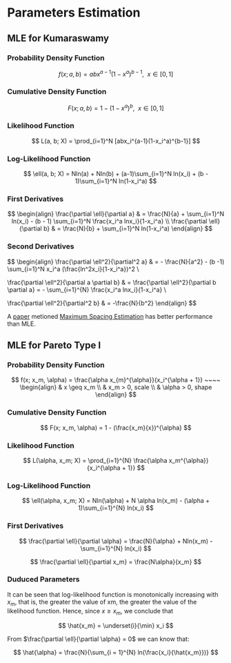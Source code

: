 # Parameters Estimation

## MLE for Kumaraswamy

### Probability Density Function

$$
f(x; a, b) = abx^{a-1}(1-x^a)^{b-1}, ~~ x\in[0,1]
$$

### Cumulative Density Function

$$
F(x; a, b) = 1-(1-x^a)^{b}, ~~ x\in[0,1]
$$

### Likelihood Function

$$
L(a, b; X) = \prod_{i=1}^N [abx_i^{a-1}(1-x_i^a)^{b-1}]
$$

### Log-Likelihood Function

$$
\ell(a, b; X) = Nln(a) + Nln(b) + (a-1)\sum_{i=1}^N ln(x_i) + (b - 1)\sum_{i=1}^N ln(1-x_i^a)
$$

### First Derivatives

$$
\begin{align}
\frac{\partial \ell}{\partial a} & = \frac{N}{a} + \sum_{i=1}^N ln(x_i) - (b - 1) \sum_{i=1}^N \frac{x_i^a lnx_i}{1-x_i^a} \\
\frac{\partial \ell}{\partial b} & = \frac{N}{b} + \sum_{i=1}^N ln(1-x_i^a)
\end{align}
$$

### Second Derivatives

$$
\begin{align}
\frac{\partial \ell^2}{\partial^2 a} & = - \frac{N}{a^2} - (b -1) \sum_{i=1}^N x_i^a (\frac{ln^2x_i}{1-x_i^a})^2 \\

\frac{\partial \ell^2}{\partial a \partial b} & = \frac{\partial \ell^2}{\partial b \partial a} = - \sum_{i=1}^{N} \frac{x_i^a lnx_i}{1-x_i^a} \\

\frac{\partial \ell^2}{\partial^2 b} & = -\frac{N}{b^2}
\end{align}
$$

A [paper](https://www.tandfonline.com/doi/abs/10.1080/03610918.2014.957840) metioned [Maximum Spacing Estimation](https://en.wikipedia.org/wiki/Maximum_spacing_estimation) has better performance than MLE.

## MLE for Pareto Type I

### Probability Density Function

$$
f(x; x_m, \alpha) = \frac{\alpha x_{m}^{\alpha}}{x_i^{\alpha + 1}} ~~~~
\begin{align}
& x \geq x_m \\
& x_m > 0, scale \\
& \alpha > 0, shape
\end{align}
$$

### Cumulative Density Function

$$
F(x; x_m, \alpha) = 1 - (\frac{x_m}{x})^{\alpha}
$$

### Likelihood Function

$$
L(\alpha, x_m; X) = \prod_{i=1}^{N} \frac{\alpha x_m^{\alpha}}{x_i^{\alpha + 1}}
$$

### Log-Likelihood Function

$$
\ell(\alpha, x_m; X) = Nln(\alpha) + N \alpha ln(x_m) - (\alpha + 1)\sum_{i=1}^{N} ln(x_i) 
$$

### First Derivatives

$$
\frac{\partial \ell}{\partial \alpha} = \frac{N}{\alpha} + Nln(x_m) - \sum_{i=1}^{N} ln(x_i) 
$$

$$
\frac{\partial \ell}{\partial x_m} = \frac{N\alpha}{x_m}
$$

### Duduced Parameters

It can be seen that log-likelihood function is monotonically increasing with $x_m$, that is, the greater the value of xm, the greater the value of the likelihood function. Hence, since $x \geq x_m$, we conclude that

$$
\hat{x_m} = \underset{i}{\min} x_i
$$

From $\frac{\partial \ell}{\partial \alpha} = 0$ we can know that:

$$
\hat{\alpha} = \frac{N}{\sum_{i = 1}^{N} ln(\frac{x_i}{\hat{x_m}})}
$$